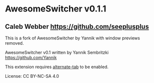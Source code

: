 # AwesomeSwitcher v0.1.1

## Caleb Webber <https://github.com/seeplusplus>

This is a fork of AwesomeSwitcher by Yannik with window previews removed.

AwesomeSwitcher v0.1 written by Yannik Sembritzki <https://github.com/Yannik>

This extension requires [alternate-tab](https://extensions.gnome.org/extension/15/alternatetab/) to be enabled.

License: CC BY-NC-SA 4.0

